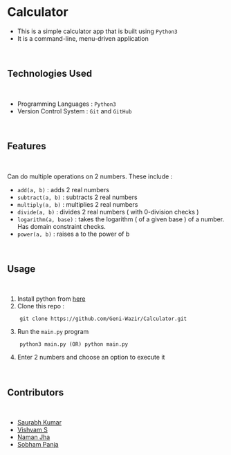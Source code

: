 # Calculator 

- This is a simple calculator app that is built using `Python3`
- It is a command-line, menu-driven application

<br>

## Technologies Used

<br>

- Programming Languages : `Python3`
- Version Control System : `Git` and `GitHub`

<br>

## Features

<br>

Can do multiple operations on 2 numbers. These include :

- `add(a, b)` : adds 2 real numbers
- `subtract(a, b)` : subtracts 2 real numbers
- `multiply(a, b)` : multiplies 2 real numbers
- `divide(a, b)` : divides 2 real numbers ( with 0-division checks )
- `logarithm(a, base)` : takes the logarithm ( of a given base ) of a number. Has domain constraint checks.
- `power(a, b)` : raises a to the power of b

<br>

## Usage

<br>

1. Install python from [here](https://www.python.org/downloads/)
2. Clone this repo :
```
    git clone https://github.com/Geni-Wazir/Calculator.git
```
3. Run the `main.py` program 
```
    python3 main.py (OR) python main.py
```
4. Enter 2 numbers and choose an option to execute it




<br>

## Contributors

<br>

- [Saurabh Kumar](https://github.com/Geni-Wazir)
- [Vishvam S](https://github.com/Vishvam10)
- [Naman Jha](https://github.com/namanshekhar74)
- [Sobham Panja](https://github.com/spnoobda)
